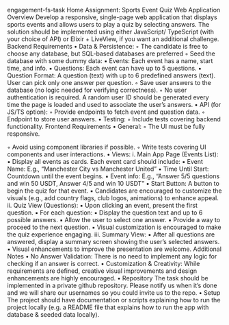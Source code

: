 engagement-fs-task
Home Assignment: Sports Event Quiz Web
Application
Overview
Develop a responsive, single-page web application that displays sports events and allows users to
play a quiz by selecting answers. The solution should be implemented using either JavaScript/
TypeScript (with your choice of API) or Elixir + LiveView, if you want an additional challenge.
Backend Requirements
• Data & Persistence:
◦ The candidate is free to choose any database, but SQL-based databases are preferred
◦ Seed the database with some dummy data:
▪ Events: Each event has a name, start time, and info.
▪ Questions: Each event can have up to 5 questions.
▪ Question Format: A question (text) with up to 6 predefined answers (text). User
can pick only one answer per question.
◦ Save user answers to the database (no logic needed for verifying correctness).
◦ No user authentication is required. A random user ID should be generated every time
the page is loaded and used to associate the user’s answers.
• API (for JS/TS option):
◦ Provide endpoints to fetch event and question data.
◦ Endpoint to store user answers.
• Testing:
◦ Include tests covering backend functionality.
Frontend Requirements
• General:
◦ The UI must be fully responsive.

◦ Avoid using component libraries if possible.
◦ Write tests covering UI components and user interactions.
• Views:
i. Main App Page (Events List):
▪ Display all events as cards. Each event card should include:
▪ Event Name: E.g., “Manchester City vs Manchester United”
▪ Time Until Start: Countdown until the event begins.
▪ Event info: E.g., “Answer 5/5 questions and win 50 USDT, Answer 4/5 and win
10 USDT”
▪ Start Button: A button to begin the quiz for that event.
▪ Candidates are encouraged to customize the visuals (e.g., add country flags, club
logos, animations) to enhance appeal.
ii. Quiz View (Questions):
▪ Upon clicking an event, present the first question.
▪ For each question:
▪ Display the question text and up to 6 possible answers.
▪ Allow the user to select one answer.
▪ Provide a way to proceed to the next question.
▪ Visual customization is encouraged to make the quiz experience engaging.
iii. Summary View:
▪ After all questions are answered, display a summary screen showing the user’s
selected answers.
▪ Visual enhancements to improve the presentation are welcome.
Additional Notes
• No Answer Validation: There is no need to implement any logic for checking if an answer is
correct.
• Customization & Creativity: While requirements are defined, creative visual improvements
and design enhancements are highly encouraged.
• Repository The task should be implemented in a private github repository. Please notify us
when it’s done and we will share our usernames so you could invite us to the repo.
• Setup The project should have documentation or scripts explaining how to run the project
locally (e.g. a README file that explains how to run the app with database & seeded data
locally).

